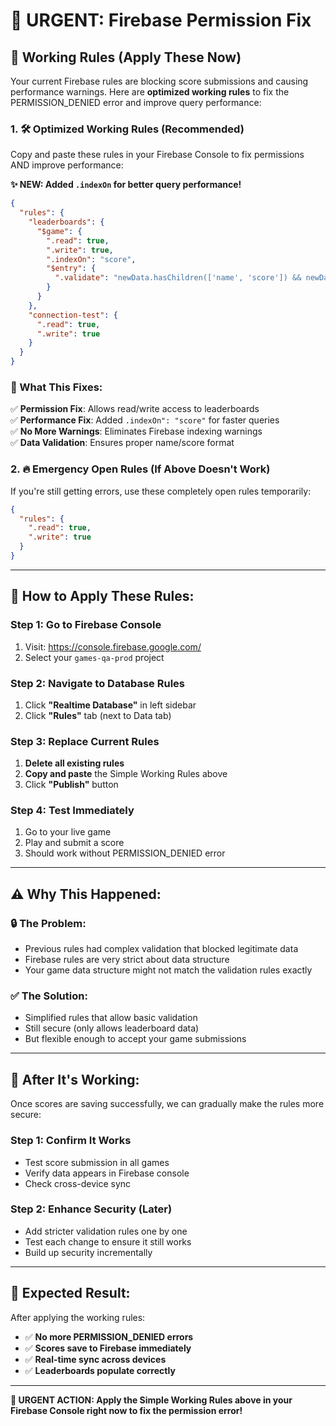 # 🚨 **URGENT: Firebase Permission Fix**

## 🔧 **Working Rules (Apply These Now)**

Your current Firebase rules are blocking score submissions and causing performance warnings. Here are **optimized working rules** to fix the PERMISSION_DENIED error and improve query performance:

### **1. 🛠️ Optimized Working Rules (Recommended)**

Copy and paste these rules in your Firebase Console to fix permissions AND improve performance:

**✨ NEW: Added `.indexOn` for better query performance!**

```json
{
  "rules": {
    "leaderboards": {
      "$game": {
        ".read": true,
        ".write": true,
        ".indexOn": "score",
        "$entry": {
          ".validate": "newData.hasChildren(['name', 'score']) && newData.child('name').isString() && newData.child('score').isNumber()"
        }
      }
    },
    "connection-test": {
      ".read": true,
      ".write": true
    }
  }
}
```

### **🎯 What This Fixes:**

✅ **Permission Fix**: Allows read/write access to leaderboards  
✅ **Performance Fix**: Added `.indexOn": "score"` for faster queries  
✅ **No More Warnings**: Eliminates Firebase indexing warnings  
✅ **Data Validation**: Ensures proper name/score format  

### **2. 🔥 Emergency Open Rules (If Above Doesn't Work)**

If you're still getting errors, use these completely open rules temporarily:

```json
{
  "rules": {
    ".read": true,
    ".write": true
  }
}
```

---

## 🚀 **How to Apply These Rules:**

### **Step 1: Go to Firebase Console**
1. Visit: https://console.firebase.google.com/
2. Select your `games-qa-prod` project

### **Step 2: Navigate to Database Rules**
1. Click **"Realtime Database"** in left sidebar
2. Click **"Rules"** tab (next to Data tab)

### **Step 3: Replace Current Rules**
1. **Delete all existing rules**
2. **Copy and paste** the Simple Working Rules above
3. Click **"Publish"** button

### **Step 4: Test Immediately**
1. Go to your live game
2. Play and submit a score
3. Should work without PERMISSION_DENIED error

---

## ⚠️ **Why This Happened:**

### **🔒 The Problem:**
- Previous rules had complex validation that blocked legitimate data
- Firebase rules are very strict about data structure
- Your game data structure might not match the validation rules exactly

### **✅ The Solution:**
- Simplified rules that allow basic validation
- Still secure (only allows leaderboard data)
- But flexible enough to accept your game submissions

---

## 🔄 **After It's Working:**

Once scores are saving successfully, we can gradually make the rules more secure:

### **Step 1: Confirm It Works**
- Test score submission in all games
- Verify data appears in Firebase console
- Check cross-device sync

### **Step 2: Enhance Security (Later)**
- Add stricter validation rules one by one
- Test each change to ensure it still works
- Build up security incrementally

---

## 🎯 **Expected Result:**

After applying the working rules:
- ✅ **No more PERMISSION_DENIED errors**
- ✅ **Scores save to Firebase immediately**  
- ✅ **Real-time sync across devices**
- ✅ **Leaderboards populate correctly**

---

**🚨 URGENT ACTION: Apply the Simple Working Rules above in your Firebase Console right now to fix the permission error!**